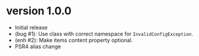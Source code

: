 version 1.0.0
=============
- Initial release
- (bug #1): Use class with correct namespace for `InvalidConfigException`.
- (enh #2): Make items content property optional.
- PSR4 alias change